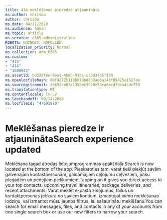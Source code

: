 ```yaml
---
title: 414 meklēšanas pieredze atjaunināta
ms.author: chrisda
author: chrisda
ms.date: 04/21/2020
ms.audience: Admin
ms.topic: article
ms.service: o365-administration
ROBOTS: NOINDEX, NOFOLLOW
localization_priority: Normal
ms.collection: Adm_O365
ms.custom:
- "415"
- "414"
- "1600043"
ms.assetid: bd328fee-8ea1-4b0b-930c-cc3d3765f1b9
ms.openlocfilehash: 66f42725118b078bd833ae6a143f89825e1627aa
ms.sourcegitcommit: c6692ce0fa1358ec3529e59ca0ecdfdea4cdc759
ms.translationtype: MT
ms.contentlocale: lv-LV
ms.lasthandoff: 09/14/2020
ms.locfileid: "47691870"
---
```

# <a name="search-experience-updated"></a><span data-ttu-id="5cf94-102">Meklēšanas pieredze ir atjaunināta</span><span class="sxs-lookup"><span data-stu-id="5cf94-102">Search experience updated</span></span>

<span data-ttu-id="5cf94-103">Meklēšana tagad atrodas lietojumprogrammas apakšdaļā.</span><span class="sxs-lookup"><span data-stu-id="5cf94-103">Search is now located at the bottom of the app.</span></span> <span data-ttu-id="5cf94-104">Pieskaroties tam, varat tieši piekļūt savām galvenajām kontaktpersonām, gaidāmajiem ceļojumu ceļvežiem, paku piegādēm un pēdējiem pielikumiem.</span><span class="sxs-lookup"><span data-stu-id="5cf94-104">Tapping on it gives you direct access to your top contacts, upcoming travel itineraries, package deliveries, and recent attachments.</span></span> <span data-ttu-id="5cf94-105">Varat meklēt e-pasta ziņojumus, failus un kontaktpersonas jebkurā no saviem kontiem, izmantojot vienu meklēšanas lodziņu, vai izmantot mūsu jaunos filtrus, lai sašaurinātu meklēšanu.</span><span class="sxs-lookup"><span data-stu-id="5cf94-105">You can search for email messages, files, and contacts in any of your accounts from one single search box or use our new filters to narrow your search.</span></span>
